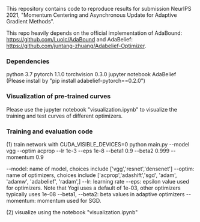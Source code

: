 This repository contains code to reproduce results for submission NeurIPS 2021, "Momentum Centering and Asynchronous Update for Adaptive Gradient Methods".

This repo heavily depends on the official implementation of AdaBound: https://github.com/Luolc/AdaBound and AdaBelief: https://github.com/juntang-zhuang/Adabelief-Optimizer. 

### Dependencies
python 3.7
pytorch 1.1.0
torchvision 0.3.0
jupyter notebook
AdaBelief (Please install by "pip install adabelief-pytorch==0.2.0")


### Visualization of pre-trained curves
Please use the jupyter notebook "visualization.ipynb" to visualize the training and test curves of different optimizers.

### Training and evaluation code

(1) train network with
CUDA_VISIBLE_DEVICES=0 python main.py --model vgg --optim acprop --lr 1e-3 --eps 1e-8 --beta1 0.9 --beta2 0.999 --momentum 0.9

--model: name of model, choices include ['vgg','resnet','densenet']
--optim: name of optimizers, choices include ['acprop','adashift','sgd', 'adam', 'adamw', 'adabelief', 'radam',]
--lr: learning rate
--eps: epsilon value used for optimizers. Note that Yogi uses a default of 1e-03, other optimizers typically uses 1e-08
--beta1, --beta2: beta values in adaptive optimizers
--momentum: momentum used for SGD.

(2) visualize using the notebook "visualization.ipynb"

